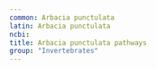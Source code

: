```yaml
---
common: Arbacia punctulata
latin: Arbacia punctulata
ncbi: 
title: Arbacia punctulata pathways
group: "Invertebrates"
---
```

